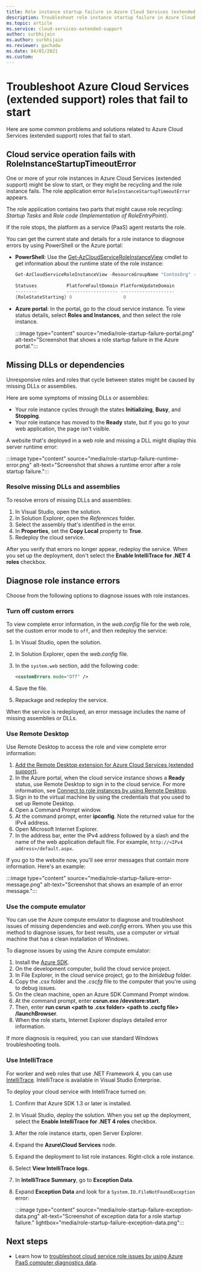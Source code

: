 ```yaml
---
title: Role instance startup failure in Azure Cloud Services (extended support)
description: Troubleshoot role instance startup failure in Azure Cloud Services (extended support).
ms.topic: article
ms.service: cloud-services-extended-support
author: surbhijain
ms.author: surbhijain
ms.reviewer: gachadw
ms.date: 04/01/2021
ms.custom: 
---
```


# Troubleshoot Azure Cloud Services (extended support) roles that fail to start

Here are some common problems and solutions related to Azure Cloud Services (extended support) roles that fail to start.

## Cloud service operation fails with RoleInstanceStartupTimeoutError

One or more of your role instances in Azure Cloud Services (extended support) might be slow to start, or they might be recycling and the role instance fails. The role application error `RoleInstanceStartupTimeoutError` appears.

The role application contains two parts that might cause role recycling: *Startup Tasks* and *Role code (Implementation of RoleEntryPoint)*. 

If the role stops, the platform as a service (PaaS) agent restarts the role.

You can get the current state and details for a role instance to diagnose errors by using PowerShell or the Azure portal:

* **PowerShell**: Use the [Get-AzCloudServiceRoleInstanceView](/powershell/module/az.cloudservice/get-azcloudserviceroleinstanceview) cmdlet to get information about the runtime state of the role instance:

    ```powershell
    Get-AzCloudServiceRoleInstanceView -ResourceGroupName "ContosOrg" -CloudServiceName "ContosoCS" -RoleInstanceName "WebRole1_IN_0"
     
    Statuses           PlatformFaultDomain PlatformUpdateDomain
    --------           ------------------- --------------------
    {RoleStateStarting} 0                   0
    ```

* **Azure portal**: In the portal, go to the cloud service instance. To view status details, select **Roles and Instances**, and then select the role instance.

  :::image type="content" source="media/role-startup-failure-portal.png" alt-text="Screenshot that shows a role startup failure in the Azure portal.":::

## Missing DLLs or dependencies

Unresponsive roles and roles that cycle between states might be caused by missing DLLs or assemblies.

Here are some symptoms of missing DLLs or assemblies:

* Your role instance cycles through the states **Initializing**, **Busy**, and **Stopping**.
* Your role instance has moved to the **Ready** state, but if you go to your web application, the page isn't visible.


A website that's deployed in a web role and missing a DLL might display this server runtime error:

  :::image type="content" source="media/role-startup-failure-runtime-error.png" alt-text="Screenshot that shows a runtime error after a role startup failure.":::

### Resolve missing DLLs and assemblies

To resolve errors of missing DLLs and assemblies:

1. In Visual Studio, open the solution.
2. In Solution Explorer, open the *References* folder.
3. Select the assembly that's identified in the error.
4. In **Properties**, set the **Copy Local** property to **True**.
5. Redeploy the cloud service.

After you verify that errors no longer appear, redeploy the service. When you set up the deployment, don't select the **Enable IntelliTrace for .NET 4 roles** checkbox.

## Diagnose role instance errors

Choose from the following options to diagnose issues with role instances.

### Turn off custom errors

To view complete error information, in the *web.config* file for the web role, set the custom error mode to `off`, and then redeploy the service:

1. In Visual Studio, open the solution.
2. In Solution Explorer, open the *web.config* file.
3. In the `system.web` section, add the following code:

   ```xml
   <customErrors mode="Off" />
   ```

4. Save the file.
5. Repackage and redeploy the service.

When the service is redeployed, an error message includes the name of missing assemblies or DLLs.

### Use Remote Desktop

Use Remote Desktop to access the role and view complete error information:

1. [Add the Remote Desktop extension for Azure Cloud Services (extended support)](enable-rdp.md).
2. In the Azure portal, when the cloud service instance shows a **Ready** status, use Remote Desktop to sign in to the cloud service. For more information, see [Connect to role instances by using Remote Desktop](enable-rdp.md#connect-to-role-instances-with-remote-desktop-enabled).
3. Sign in to the virtual machine by using the credentials that you used to set up Remote Desktop.
4. Open a Command Prompt window.
5. At the command prompt, enter **ipconfig**. Note the returned value for the IPv4 address.
6. Open Microsoft Internet Explorer.
7. In the address bar, enter the IPv4 address followed by a slash and the name of the web application default file. For example, `http://<IPv4 address>/default.aspx`.

If you go to the website now, you'll see error messages that contain more information. Here's an example:

:::image type="content" source="media/role-startup-failure-error-message.png" alt-text="Screenshot that shows an example of an error message.":::
  
### Use the compute emulator

You can use the Azure compute emulator to diagnose and troubleshoot issues of missing dependencies and *web.config* errors. When you use this method to diagnose issues, for best results, use a computer or virtual machine that has a clean installation of Windows.

To diagnose issues by using the Azure compute emulator:

1. Install the [Azure SDK](https://azure.microsoft.com/downloads/).
2. On the development computer, build the cloud service project.
3. In File Explorer, in the cloud service project, go to the *bin\debug* folder.
4. Copy the *.csx* folder and the *.cscfg* file to the computer that you're using to debug issues.
5. On the clean machine, open an Azure SDK Command Prompt window.
6. At the command prompt, enter **csrun.exe /devstore:start**.
7. Then, enter **run csrun \<path to .csx folder\> \<path to .cscfg file\> /launchBrowser**.
8. When the role starts, Internet Explorer displays detailed error information.

If more diagnosis is required, you can use standard Windows troubleshooting tools.

### Use IntelliTrace

For worker and web roles that use .NET Framework 4, you can use [IntelliTrace](/visualstudio/debugger/intellitrace). IntelliTrace is available in Visual Studio Enterprise.

To deploy your cloud service with IntelliTrace turned on:

1. Confirm that Azure SDK 1.3 or later is installed.
2. In Visual Studio, deploy the solution. When you set up the deployment, select the **Enable IntelliTrace for .NET 4 roles** checkbox.
3. After the role instance starts, open Server Explorer.
4. Expand the **Azure\Cloud Services** node.
5. Expand the deployment to list role instances. Right-click a role instance.
6. Select **View IntelliTrace logs**.
7. In **IntelliTrace Summary**, go to  **Exception Data**.
8. Expand **Exception Data** and look for a `System.IO.FileNotFoundException` error:

   :::image type="content" source="media/role-startup-failure-exception-data.png" alt-text="Screenshot of exception data for a role startup failure." lightbox="media/role-startup-failure-exception-data.png":::

## Next steps

- Learn how to [troubleshoot cloud service role issues by using Azure PaaS computer diagnostics data](/archive/blogs/kwill/windows-azure-paas-compute-diagnostics-data).